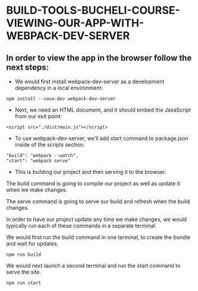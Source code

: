 # BUILD-TOOLS-BUCHELI-COURSE-VIEWING-OUR-APP-WITH-WEBPACK-DEV-SERVER

## In order to view the app in the browser follow the next steps:

* We would first install webpack-dev-server as a development dependency in a local environment:
```
npm install --save-dev webpack-dev-server
```

* Next, we need an HTML document, and it should embed the JavaScript from our exit point:
```
<script src="./dist/main.js"></script>
```

* To use webpack-dev-server, we’ll add start command to package.json inside of the scripts section.
```
"build": "webpack --watch",
"start": "webpack serve"
```

* This is building our project and then serving it to the browser.

The build command is going to compile our project as well as update it when we make changes.

The serve command is going to serve our build and refresh when the build changes.

In order to have our project update any time we make changes, we would typically run each of these commands in a separate terminal.

We would first run the build command in one terminal, to create the bundle and wait for updates.

```
npm run build
```

We would next launch a second terminal and run the start command to serve the site.

```
npm run start
```
